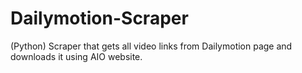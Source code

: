 # Dailymotion-Scraper
(Python) Scraper that gets all video links from Dailymotion page and downloads it using AIO website.
